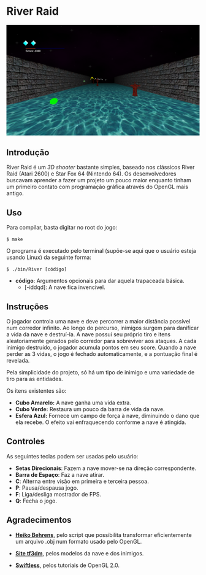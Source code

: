 River Raid
==========

![Imagem do Jogo](doc/RiverRaid.png "Imagem ilustrativa do jogo :)")


Introdução
----------

River Raid é um *3D shooter* bastante simples, baseado nos clássicos River Raid (Atari 2600) e Star Fox 64 (Nintendo 64). Os desenvolvedores buscavam aprender a fazer um projeto um pouco maior enquanto tinham um primeiro contato com programação gráfica através do OpenGL mais antigo.


Uso
---

Para compilar, basta digitar no root do jogo:

    $ make

O programa é executado pelo terminal (supõe-se aqui que o usuário esteja usando Linux) da seguinte forma:

    $ ./bin/River [código]
- **código**: Argumentos opcionais para dar aquela trapaceada básica.
  + [-iddqd]: A nave fica invencível.


Instruções
----------

O jogador controla uma nave e deve percorrer a maior distância possível num corredor infinito. Ao longo do percurso, inimigos surgem para danificar a vida da nave e destruí-la. A nave possui seu próprio tiro e itens aleatoriamente gerados pelo corredor para sobreviver aos ataques. A cada inimigo destruído, o jogador acumula pontos em seu score. Quando a nave perder as 3 vidas, o jogo é fechado automaticamente, e a pontuação final é revelada.

Pela simplicidade do projeto, só há um tipo de inimigo e uma variedade de tiro para as entidades.

Os itens existentes são:
- **Cubo Amarelo:** A nave ganha uma vida extra.
- **Cubo Verde:** Restaura um pouco da barra de vida da nave.
- **Esfera Azul:** Fornece um campo de força à nave, diminuindo o dano que ela recebe. O efeito vai enfraquecendo conforme a nave é atingida.


Controles
---------

As seguintes teclas podem ser usadas pelo usuário:

- **Setas Direcionais**: Fazem a nave mover-se na direção correspondente.
- **Barra de Espaço**: Faz a nave atirar.
- **C**: Alterna entre visão em primeira e terceira pessoa.
- **P**: Pausa/despausa jogo.
- **F**: Liga/desliga mostrador de FPS.
- **Q**: Fecha o jogo.


Agradecimentos
--------------

- [**Heiko Behrens**](http://heikobehrens.net/2009/08/27/obj2opengl/ "Script obj2opengl do Behrens"), pelo script que possibilita transformar eficientemente um arquivo .obj num formato usado pelo OpenGL.

- [**Site tf3dm**](http://tf3dm.com/ "Link para o site"), pelos modelos da nave e dos inimigos.

- [**Swiftless**](http://www.swiftless.com/opengltuts.html "Tutoriais do Swiftless"), pelos tutoriais de OpenGL 2.0.
